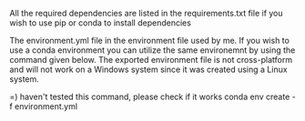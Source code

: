All the required dependencies are listed in the requirements.txt file if you wish to use pip or conda to install dependencies


The environment.yml file in the environment file used by me. If you wish to use a conda environment you can utilize the same environemnt by using the command given below. The exported environment file is not cross-platform and will not work on a Windows system since it was created using a Linux system.

=) haven't tested this command, please check if it works
conda env create -f environment.yml
